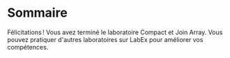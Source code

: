 # Sommaire

Félicitations ! Vous avez terminé le laboratoire Compact et Join Array. Vous pouvez pratiquer d'autres laboratoires sur LabEx pour améliorer vos compétences.
